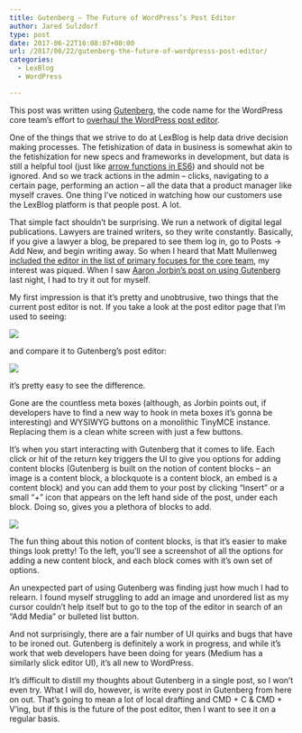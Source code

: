```yaml
---
title: Gutenberg – The Future of WordPress’s Post Editor
author: Jared Sulzdorf
type: post
date: 2017-06-22T16:08:07+00:00
url: /2017/06/22/gutenberg-the-future-of-wordpresss-post-editor/
categories:
  - LexBlog
  - WordPress

---
```

This post was written using [Gutenberg][1], the code name for the WordPress core team&#8217;s effort to [overhaul the WordPress post editor][2].

One of the things that we strive to do at LexBlog is help data drive decision making processes. The fetishization of data in business is somewhat akin to the fetishization for new specs and frameworks in development, but data is still a helpful tool (just like [arrow functions in ES6][3]) and should not be ignored. And so we track actions in the admin &#8211; clicks, navigating to a certain page, performing an action &#8211; all the data that a product manager like myself craves. One thing I&#8217;ve noticed in watching how our customers use the LexBlog platform is that people post. A lot.

That simple fact shouldn&#8217;t be surprising. We run a network of digital legal publications. Lawyers are trained writers, so they write constantly. Basically, if you give a lawyer a blog, be prepared to see them log in, go to Posts -> Add New, and begin writing away. So when I heard that Matt Mullenweg [included the editor in the list of primary focuses for the core team][4], my interest was piqued. When I saw [Aaron Jorbin&#8217;s post on using Gutenberg][5] last night, I had to try it out for myself.

<!--more-->

My first impression is that it&#8217;s pretty and unobtrusive, two things that the current post editor is not. If you take a look at the post editor page that I&#8217;m used to seeing:

![](/img/post-editor.png "")

and compare it to Gutenberg&#8217;s post editor:

![](/img/gutenberg.png "")

it&#8217;s pretty easy to see the difference.

Gone are the countless meta boxes (although, as Jorbin points out, if developers have to find a new way to hook in meta boxes it&#8217;s gonna be interesting) and WYSIWYG buttons on a monolithic TinyMCE instance. Replacing them is a clean white screen with just a few buttons.

It&#8217;s when you start interacting with Gutenberg that it comes to life. Each click or hit of the return key triggers the UI to give you options for adding content blocks (Gutenberg is built on the notion of content blocks – an image is a content block, a blockquote is a content block, an embed is a content block) and you can add them to your post by clicking &#8220;Insert&#8221; or a small &#8220;+&#8221; icon that appears on the left hand side of the post, under each block. Doing so, gives you a plethora of blocks to add.

![](/img/content-blocks.png "")

The fun thing about this notion of content blocks, is that it&#8217;s easier to make things look pretty! To the left, you&#8217;ll see a screenshot of all the options for adding a new content block, and each block comes with it&#8217;s own set of options.

An unexpected part of using Gutenberg was finding just how much I had to relearn. I found myself struggling to add an image and unordered list as my cursor couldn&#8217;t help itself but to go to the top of the editor in search of an &#8220;Add Media&#8221; or bulleted list button.

And not surprisingly, there are a fair number of UI quirks and bugs that have to be ironed out. Gutenberg is definitely a work in progress, and while it&#8217;s work that web developers have been doing for years (Medium has a similarly slick editor UI), it&#8217;s all new to WordPress.

It&#8217;s difficult to distill my thoughts about Gutenberg in a single post, so I won&#8217;t even try. What I will do, however, is write every post in Gutenberg from here on out. That&#8217;s going to mean a lot of local drafting and CMD + C & CMD + V&#8217;ing, but if this is the future of the post editor, then I want to see it on a regular basis.

 [1]: https://wordpress.org/plugins/gutenberg/#description
 [2]: https://wordpress.github.io/gutenberg/
 [3]: https://developer.mozilla.org/en-US/docs/Web/JavaScript/Reference/Functions/Arrow_functions
 [4]: https://make.wordpress.org/core/2017/01/04/focus-tech-and-design-leads/
 [5]: https://daily.jorb.in/2017/06/random-thoughts-on-gutenberg/